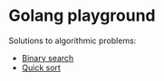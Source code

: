 # Golang playground

Solutions to algorithmic problems:

*  [Binary search](https://github.com/dizzarg/golang-playground/tree/master/search)
*  [Quick sort](https://github.com/dizzarg/golang-playground/tree/master/sort)
